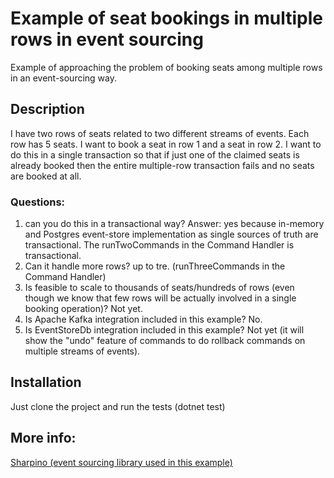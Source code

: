 # Example of seat bookings in multiple rows in event sourcing
Example of approaching the problem of booking seats among multiple rows in an event-sourcing way.

## Description

I have two rows of seats related to two different streams of events. Each row has 5 seats. I want to book a seat in row 1 and a seat in row 2. I want to do this in a single transaction so that if just one of the claimed seats is already booked then the entire multiple-row transaction fails and no seats are booked at all.
### Questions: 
1) can you do this in a transactional way?
Answer: yes because in-memory and Postgres event-store implementation as single sources of truth are transactional. The runTwoCommands in the Command Handler is transactional.
2) Can it handle more rows?
up to tre. (runThreeCommands in the Command Handler)
3) Is feasible to scale to thousands of seats/hundreds of rows (even though we know that few rows will be actually involved in a single booking operation)?
Not yet.
3) Is Apache Kafka integration included in this example?
No.
4) Is EventStoreDb integration included in this example?
Not yet (it will show the "undo" feature of commands to do rollback commands on multiple streams of events).


## Installation

Just clone the project and run the tests (dotnet test)

## More info:
[Sharpino (event sourcing library used in this example)](https://github.com/tonyx/Sharpino)


